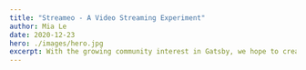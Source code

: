 ```yaml
---
title: "Streameo - A Video Streaming Experiment"
author: Mia Le
date: 2020-12-23
hero: ./images/hero.jpg
excerpt: With the growing community interest in Gatsby, we hope to create more resources that make it easier for anyone to grasp the power of this incredible tool.
---
```

